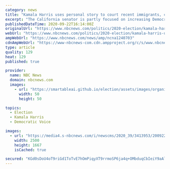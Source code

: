 ```yaml
---
category: news
title: "Kamala Harris uses personal story to court recent immigrants, communities of color"
excerpt: "The California senator is partly focused on increasing Democratic margins over Trump, including in key battleground states."
publishedDateTime: 2020-09-22T16:14:00Z
originalUrl: "https://www.nbcnews.com/politics/2020-election/kamala-harris-uses-personal-story-court-recent-immigrants-communities-color-n1240703"
webUrl: "https://www.nbcnews.com/politics/2020-election/kamala-harris-uses-personal-story-court-recent-immigrants-communities-color-n1240703"
ampWebUrl: "https://www.nbcnews.com/news/amp/ncna1240703"
cdnAmpWebUrl: "https://www-nbcnews-com.cdn.ampproject.org/c/s/www.nbcnews.com/news/amp/ncna1240703"
type: article
quality: 129
heat: 129
published: true

provider:
  name: NBC News
  domain: nbcnews.com
  images:
    - url: "https://smartableai.github.io/election/assets/images/organizations/nbcnews.com-50x50.jpg"
      width: 50
      height: 50

topics:
  - Election
  - Kamala Harris
  - Democratic Voice

images:
  - url: "https://media4.s-nbcnews.com/i/newscms/2020_39/3413953/200922-kamala-harris-philadelphia-jm-1036_debe997629971be5336e00e39dcb5fe3.jpg"
    width: 2500
    height: 1667
    isCached: true

secured: "KGd0sDoU4oT9riGd1ToTvE7hOmPiqyXT9rrmoSP6ja4q+OMbduqCbIeiY9aAlOIY+DfquwsXcCt0PKGU8yfKh5CCjpY7+UAhWXJVbToWN02LpgqraD/Zzx3k41KDTgChRPCDygCMjdZ1rmiLpMATxdCZqwW+WJsUcPu5vmpi3nFpGYpFuang+vDABXRL6UDB0+IE0aFo+lE/aqaVdAdxzQtYAknL8B93zE8ja8Tc6lZ9/d0KxU4R7VSLyRF/riOT7VZY06dlwlVrwjLnZsQ/d5HtaN8SRMvOi9P3emJFDXc81wi3pVzTdMJBaUnhBjoBQ5fesegdNAT8tIJLeKn2bAFgraS5vSBbFj2TFaHWwIA=;La2i9unFvco7lGdC9o5cUQ=="
---
```


